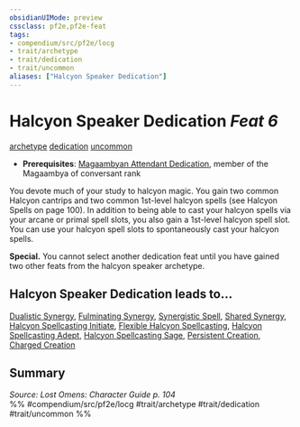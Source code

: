 ```yaml
---
obsidianUIMode: preview
cssclass: pf2e,pf2e-feat
tags:
- compendium/src/pf2e/locg
- trait/archetype
- trait/dedication
- trait/uncommon
aliases: ["Halcyon Speaker Dedication"]
---
```

# Halcyon Speaker Dedication  *Feat 6*  
[archetype](rules/traits/archetype.md "Archetype Feat Trait")  [dedication](rules/traits/dedication.md "Dedication Feat Trait")  [uncommon](rules/traits/uncommon.md "Uncommon Rarity Trait")  

- **Prerequisites**: [Magaambyan Attendant Dedication](compendium/feats/magaambyan-attendant-dedication-locg.md), member of the Magaambya of conversant rank

You devote much of your study to halcyon magic. You gain two common Halcyon cantrips and two common 1st-level halcyon spells (see Halcyon Spells on page 100). In addition to being able to cast your halcyon spells via your arcane or primal spell slots, you also gain a 1st-level halcyon spell slot. You can use your halcyon spell slots to spontaneously cast your halcyon spells.

**Special.** You cannot select another dedication feat until you have gained two other feats from the halcyon speaker archetype.

## Halcyon Speaker Dedication leads to...

[Dualistic Synergy](compendium/feats/dualistic-synergy-locg.md), [Fulminating Synergy](compendium/feats/fulminating-synergy-locg.md), [Synergistic Spell](compendium/feats/synergistic-spell-locg.md), [Shared Synergy](compendium/feats/shared-synergy-locg.md), [Halcyon Spellcasting Initiate](compendium/feats/halcyon-spellcasting-initiate-locg.md), [Flexible Halcyon Spellcasting](compendium/feats/flexible-halcyon-spellcasting-locg.md), [Halcyon Spellcasting Adept](compendium/feats/halcyon-spellcasting-adept-locg.md), [Halcyon Spellcasting Sage](compendium/feats/halcyon-spellcasting-sage-locg.md), [Persistent Creation](compendium/feats/persistent-creation-locg.md), [Charged Creation](compendium/feats/charged-creation-locg.md)

## Summary

*Source: Lost Omens: Character Guide p. 104*  
%% #compendium/src/pf2e/locg #trait/archetype #trait/dedication #trait/uncommon %%